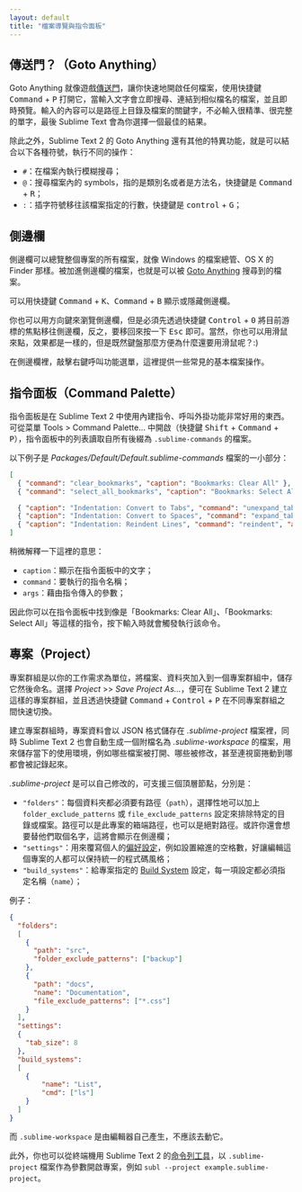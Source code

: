 ```yaml
---
layout: default
title: "檔案導覽與指令面板"
---
```

## <span id="goto-anything">傳送門？（Goto Anything）</span>

Goto Anything 就像遊戲[傳送門](http://www.youtube.com/watch?v=QjF_AAiTPxk)，讓你快速地開啟任何檔案，使用快捷鍵 <kbd>Command</kbd> + <kbd>P</kbd> 打開它，當輸入文字會立即搜尋、連結到相似檔名的檔案，並且即時預覽。輸入的內容可以是路徑上目錄及檔案的關鍵字，不必輸入很精準、很完整的單字，最後 Sublime Text 會為你選擇一個最佳的結果。

除此之外，Sublime Text 2 的 Goto Anything 還有其他的特異功能，就是可以結合以下各種符號，執行不同的操作：

* `#`：在檔案內執行模糊搜尋；
* `@`：搜尋檔案內的 symbols，指的是類別名或者是方法名，快捷鍵是 <kbd>Command</kbd> + <kbd>R</kbd>；
* `:`：插字符號移往該檔案指定的行數，快捷鍵是 <kbd>control</kbd> + <kbd>G</kbd>；

## <span id="sidebar">側邊欄</span>

側邊欄可以總覽整個專案的所有檔案，就像 Windows 的檔案總管、OS X 的 Finder 那樣。被加進側邊欄的檔案，也就是可以被 [Goto Anything](/file-management-and-command-palette#goto-anything) 搜尋到的檔案。

可以用快捷鍵 <kbd>Command</kbd> + <kbd>K</kbd>、<kbd>Command</kbd> + <kbd>B</kbd> 顯示或隱藏側邊欄。

你也可以用方向鍵來瀏覽側邊欄，但是必須先透過快捷鍵 <kbd>Control</kbd> + <kbd>0</kbd> 將目前游標的焦點移往側邊欄，反之，要移回來按一下 <kbd>Esc</kbd> 即可。當然，你也可以用滑鼠來點，效果都是一樣的，但是既然鍵盤那麼方便為什麼還要用滑鼠呢？:)

在側邊欄裡，敲擊右鍵呼叫功能選單，這裡提供一些常見的基本檔案操作。

<!-- TODO: 加上 sidebar enhacements 外掛 -->

## <span id="command-palette">指令面板（Command Palette）</span>

指令面板是在 Sublime Text 2 中使用內建指令、呼叫外掛功能非常好用的東西。可從菜單 Tools > Command Palette… 中開啟（快捷鍵 <kbd>Shift</kbd> + <kbd>Command</kbd> + <kbd>P</kbd>），指令面板中的列表讀取自所有後綴為 `.sublime-commands` 的檔案。

以下例子是 _Packages/Default/Default.sublime-commands_ 檔案的一小部分：

``` json
[
  { "command": "clear_bookmarks", "caption": "Bookmarks: Clear All" },
  { "command": "select_all_bookmarks", "caption": "Bookmarks: Select All" },

  { "caption": "Indentation: Convert to Tabs", "command": "unexpand_tabs", "args": {"set_translate_tabs": true} },
  { "caption": "Indentation: Convert to Spaces", "command": "expand_tabs", "args": {"set_translate_tabs": true} },
  { "caption": "Indentation: Reindent Lines", "command": "reindent", "args": {"single_line": false} }
]
```

稍微解釋一下這裡的意思：

* `caption`：顯示在指令面板中的文字；
* `command`：要執行的指令名稱；
* `args`：藉由指令傳入的參數；

因此你可以在指令面板中找到像是「Bookmarks: Clear All」、「Bookmarks: Select All」等這樣的指令，按下輸入時就會觸發執行該命令。

## <span id="projects">專案（Project）</span>

專案群組是以你的工作需求為單位，將檔案、資料夾加入到一個專案群組中，儲存它然後命名。選擇 _Project_ >> _Save Project As..._，便可在 Sublime Text 2 建立這樣的專案群組，並且透過快捷鍵 <kbd>Command</kbd> + <kbd>Control</kbd> + <kbd>P</kbd> 在不同專案群組之間快速切換。

建立專案群組時，專案資料會以 JSON 格式儲存在 _.sublime-project_ 檔案裡，同時 Sublime Text 2 也會自動生成一個附檔名為 _.sublime-workspace_ 的檔案，用來儲存當下的使用環境，例如哪些檔案被打開、哪些被修改，甚至連視窗捲動到哪都會被記錄起來。

_.sublime-project_ 是可以自己修改的，可支援三個頂層節點，分別是：

* `"folders"`：每個資料夾都必須要有路徑（`path`），選擇性地可以加上 `folder_exclude_patterns` 或 `file_exclude_patterns` 設定來排除特定的目錄或檔案。路徑可以是此專案的箱端路徑，也可以是絕對路徑。或許你還會想要替他們取個名字，這將會顯示在側邊欄；
* `"settings"`：用來覆寫個人的[偏好設定](/customization#settings)，例如設置縮進的空格數，好讓編輯這個專案的人都可以保持統一的程式碼風格；
* `"build_systems"`：給專案指定的 [Build System](/others#build-system) 設定，每一項設定都必須指定名稱（`name`）；

例子：

``` json
{
  "folders":
  [
    {
      "path": "src",
      "folder_exclude_patterns": ["backup"]
    },
    {
      "path": "docs",
      "name": "Documentation",
      "file_exclude_patterns": ["*.css"]
    }
  ],
  "settings":
  {
    "tab_size": 8
  },
  "build_systems":
  [
    {
        "name": "List",
        "cmd": ["ls"]
    }
  ]
}
```

而 `.sublime-workspace` 是由編輯器自己產生，不應該去動它。

此外，你也可以從終端機用 Sublime Text 2 的[命令列工具](/others#command-line)，以 `.sublime-project` 檔案作為參數開啟專案，例如 `subl --project example.sublime-project`。
